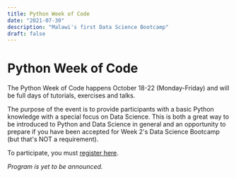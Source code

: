 ```yaml
---
title: Python Week of Code
date: "2021-07-30"
description: "Malawi's first Data Science Bootcamp"
draft: false
---
```


# Python Week of Code

The Python Week of Code happens October 18-22 (Monday-Friday) and will be full days of tutorials, exercises and talks.

The purpose of the event is to provide participants with a basic Python knowledge with a special focus on Data Science.
This is both a great way to be introduced to Python and Data Science in general and an opportunity to prepare if you
have been accepted for Week 2's Data Science Bootcamp (but that's NOT a requirement).

To participate, you must [register here](/registration/).

*Program is yet to be announced.*
